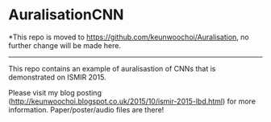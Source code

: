 # AuralisationCNN

*This repo is moved to https://github.com/keunwoochoi/Auralisation, no further change will be made here.

------
This repo contains an example of auralisastion of CNNs that is demonstrated on ISMIR 2015.

Please visit my blog posting (http://keunwoochoi.blogspot.co.uk/2015/10/ismir-2015-lbd.html) for more information. Paper/poster/audio files are there!


